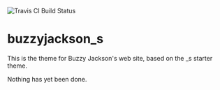 ![Travis CI Build Status](https://travis-ci.org/Automattic/_s.svg?branch=master)

buzzyjackson_s
===

This is the theme for Buzzy Jackson's web site, based on the _s starter theme.

Nothing has yet been done.
